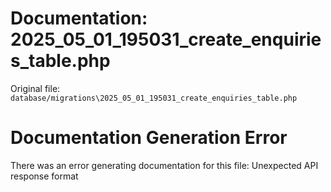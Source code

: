 # Documentation: 2025_05_01_195031_create_enquiries_table.php

Original file: `database/migrations\2025_05_01_195031_create_enquiries_table.php`

# Documentation Generation Error

There was an error generating documentation for this file: Unexpected API response format